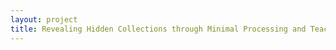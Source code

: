 ```yaml
--- 
layout: project 
title: Revealing Hidden Collections through Minimal Processing and Teaching
---
```



